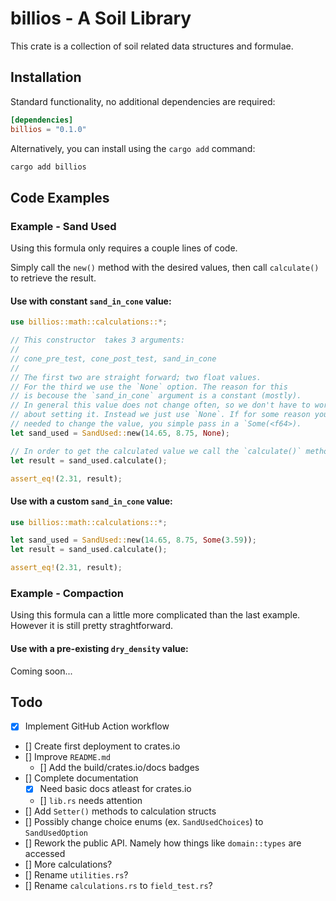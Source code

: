 # billios - A Soil Library

This crate is a collection of soil related data structures and formulae.

## Installation

Standard functionality, no additional dependencies are required:

```toml
[dependencies]
billios = "0.1.0"
```

Alternatively, you can install using the `cargo add` command:

```bash
cargo add billios
```

## Code Examples

### Example - Sand Used

Using this formula only requires a couple lines of code.

Simply call the `new()` method with the desired values, then call `calculate()` to retrieve the result.

#### Use with constant `sand_in_cone` value:

```rust
use billios::math::calculations::*;

// This constructor  takes 3 arguments:
//
// cone_pre_test, cone_post_test, sand_in_cone
//
// The first two are straight forward; two float values.
// For the third we use the `None` option. The reason for this
// is becouse the `sand_in_cone` argument is a constant (mostly).
// In general this value does not change often, so we don't have to worry
// about setting it. Instead we just use `None`. If for some reason you
// needed to change the value, you simple pass in a `Some(<f64>).
let sand_used = SandUsed::new(14.65, 8.75, None);

// In order to get the calculated value we call the `calculate()` method:
let result = sand_used.calculate();

assert_eq!(2.31, result);
```

#### Use with a custom `sand_in_cone` value:

```rust
use billios::math::calculations::*;

let sand_used = SandUsed::new(14.65, 8.75, Some(3.59));
let result = sand_used.calculate();

assert_eq!(2.31, result);
```

### Example - Compaction

Using this formula can a little more complicated than the last example. However it is still pretty straghtforward.

#### Use with a pre-existing `dry_density` value:

Coming soon...

## Todo

- [x] Implement GitHub Action workflow
- [] Create first deployment to crates.io
- [] Improve `README.md`
  - [] Add the build/crates.io/docs badges
- [] Complete documentation
  - [x] Need basic docs atleast for crates.io
  - [] `lib.rs` needs attention
- [] Add `Setter()` methods to calculation structs
- [] Possibly change choice enums (ex. `SandUsedChoices`) to `SandUsedOption`
- [] Rework the public API. Namely how things like `domain::types` are accessed
- [] More calculations?
- [] Rename `utilities.rs`?
- [] Rename `calculations.rs` to `field_test.rs`?